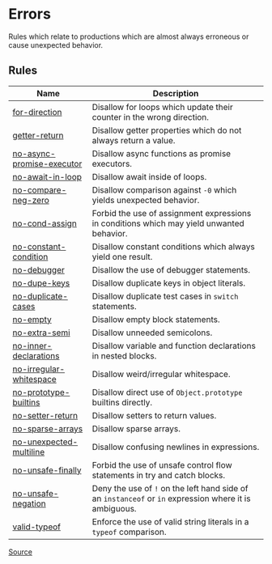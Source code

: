 <!--
 generated docs file, do not edit by hand, see xtask/docgen 
-->

# Errors

Rules which relate to productions which are almost always erroneous or cause
unexpected behavior.
## Rules
| Name | Description |
| ---- | ----------- |
| [for-direction](./for-direction.md) | Disallow for loops which update their counter in the wrong direction. |
| [getter-return](./getter-return.md) | Disallow getter properties which do not always return a value. |
| [no-async-promise-executor](./no-async-promise-executor.md) | Disallow async functions as promise executors. |
| [no-await-in-loop](./no-await-in-loop.md) | Disallow await inside of loops. |
| [no-compare-neg-zero](./no-compare-neg-zero.md) | Disallow comparison against `-0` which yields unexpected behavior. |
| [no-cond-assign](./no-cond-assign.md) | Forbid the use of assignment expressions in conditions which may yield unwanted behavior. |
| [no-constant-condition](./no-constant-condition.md) | Disallow constant conditions which always yield one result. |
| [no-debugger](./no-debugger.md) | Disallow the use of debugger statements. |
| [no-dupe-keys](./no-dupe-keys.md) | Disallow duplicate keys in object literals. |
| [no-duplicate-cases](./no-duplicate-cases.md) | Disallow duplicate test cases in `switch` statements. |
| [no-empty](./no-empty.md) | Disallow empty block statements. |
| [no-extra-semi](./no-extra-semi.md) | Disallow unneeded semicolons. |
| [no-inner-declarations](./no-inner-declarations.md) | Disallow variable and function declarations in nested blocks. |
| [no-irregular-whitespace](./no-irregular-whitespace.md) | Disallow weird/irregular whitespace. |
| [no-prototype-builtins](./no-prototype-builtins.md) | Disallow direct use of `Object.prototype` builtins directly. |
| [no-setter-return](./no-setter-return.md) | Disallow setters to return values. |
| [no-sparse-arrays](./no-sparse-arrays.md) | Disallow sparse arrays. |
| [no-unexpected-multiline](./no-unexpected-multiline.md) | Disallow confusing newlines in expressions. |
| [no-unsafe-finally](./no-unsafe-finally.md) | Forbid the use of unsafe control flow statements in try and catch blocks. |
| [no-unsafe-negation](./no-unsafe-negation.md) | Deny the use of `!` on the left hand side of an `instanceof` or `in` expression where it is ambiguous. |
| [valid-typeof](./valid-typeof.md) | Enforce the use of valid string literals in a `typeof` comparison. |

[Source](../../../rslint_core/src/groups/errors)